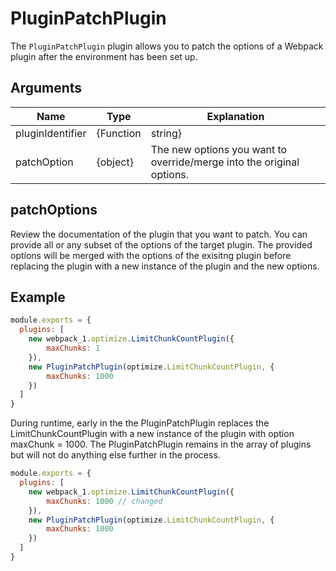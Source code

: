 # PluginPatchPlugin

The `PluginPatchPlugin` plugin allows you to patch the options of a Webpack plugin after the environment has been set up.

## Arguments

| Name             | Type              | Explanation |
| ---------------- | ----------------- | -------------------- | 
| pluginIdentifier | {Function|string} | pluginIdentifier Either the plugin’s constructor (class) or its constructor name as a string. |
| patchOption      | {object}          |  The new  options you want to override/merge into the original options. |

## patchOptions

Review the documentation of the plugin that you want to patch. You can provide all or any subset of the options of the target plugin. The provided options will be merged with the options of the exisitng plugin before replacing the plugin with a new instance of the plugin and the new options.

## Example

``` javascript
module.exports = {
  plugins: [
    new webpack_1.optimize.LimitChunkCountPlugin({
        maxChunks: 1
    }),
    new PluginPatchPlugin(optimize.LimitChunkCountPlugin, {
        maxChunks: 1000
    })
  ]
}
```

During runtime, early in the the PluginPatchPlugin replaces the LimitChunkCountPlugin with a new instance of the plugin with option maxChunk = 1000.
The PluginPatchPlugin remains in the array of plugins but will not do anything else further in the process.


``` javascript
module.exports = {
  plugins: [
    new webpack_1.optimize.LimitChunkCountPlugin({
        maxChunks: 1000 // changed
    }),
    new PluginPatchPlugin(optimize.LimitChunkCountPlugin, {
        maxChunks: 1000
    })
  ]
}
````
